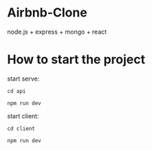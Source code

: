 # Airbnb-Clone
node.js + express + mongo + react

# How to start the project

start serve:

`cd api`

`npm run dev`

start client:

`cd client`

`npm run dev`
